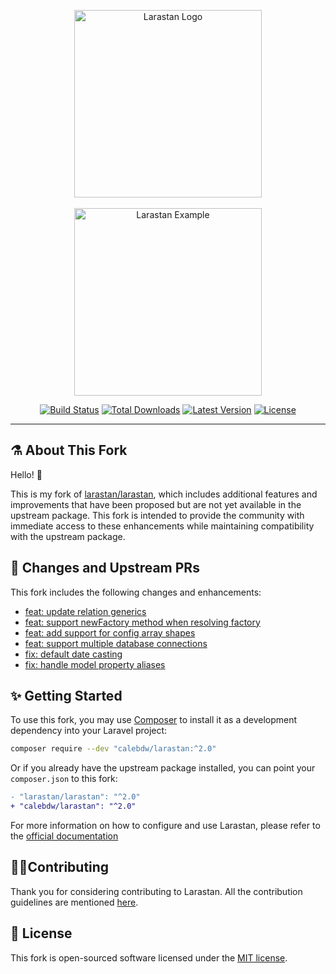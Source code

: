 <p align="center">
    <img src="https://raw.githubusercontent.com/calebdw/larastan/master/docs/logo.png" alt="Larastan Logo" width="300">
    <br><br>
    <img src="https://raw.githubusercontent.com/calebdw/larastan/master/docs/example.png" alt="Larastan Example" height="300">
</p>

<p align="center">
  <a href="https://github.com/calebdw/larastan/actions"><img src="https://github.com/calebdw/larastan/actions/workflows/tests.yml/badge.svg" alt="Build Status"></a>
  <a href="https://packagist.org/packages/calebdw/larastan/stats"><img src="https://poser.pugx.org/calebdw/larastan/d/total.svg" alt="Total Downloads"></a>
  <a href="https://packagist.org/packages/calebdw/larastan"><img src="https://poser.pugx.org/calebdw/larastan/v/stable.svg" alt="Latest Version"></a>
  <a href="https://github.com/calebdw/larastan/blob/master/LICENSE.md"><img src="https://poser.pugx.org/calebdw/larastan/license.svg" alt="License"></a>
</p>

------

## ⚗️ About This Fork

Hello! 👋

This is my fork of [larastan/larastan][larastan], which includes additional features and improvements that have been proposed but are not yet available in the upstream package.
This fork is intended to provide the community with immediate access to these enhancements while maintaining compatibility with the upstream package.

## 🔄 Changes and Upstream PRs

This fork includes the following changes and enhancements:

- [feat: update relation generics](https://github.com/larastan/larastan/pull/1990)
- [feat: support newFactory method when resolving factory](https://github.com/larastan/larastan/pull/1922)
- [feat: add support for config array shapes](https://github.com/larastan/larastan/pull/2004)
- [feat: support multiple database connections](https://github.com/larastan/larastan/pull/1879)
- [fix: default date casting](https://github.com/larastan/larastan/pull/1842)
- [fix: handle model property aliases](https://github.com/larastan/larastan/pull/1999)

## ✨ Getting Started

To use this fork, you may use [Composer](https://getcomposer.org) to install it as a development dependency into your Laravel project:

```bash
composer require --dev "calebdw/larastan:^2.0"
```

Or if you already have the upstream package installed, you can point your `composer.json` to this fork:

```diff
- "larastan/larastan": "^2.0"
+ "calebdw/larastan": "^2.0"
```

For more information on how to configure and use Larastan, please refer to the [official documentation][larastan]

## 👊🏻Contributing

Thank you for considering contributing to Larastan. All the contribution guidelines are mentioned [here](CONTRIBUTING.md).

## 📄 License

This fork is open-sourced software licensed under the [MIT license](LICENSE.md).

<!-- links -->
[larastan]: https://github.com/larastan/larastan
